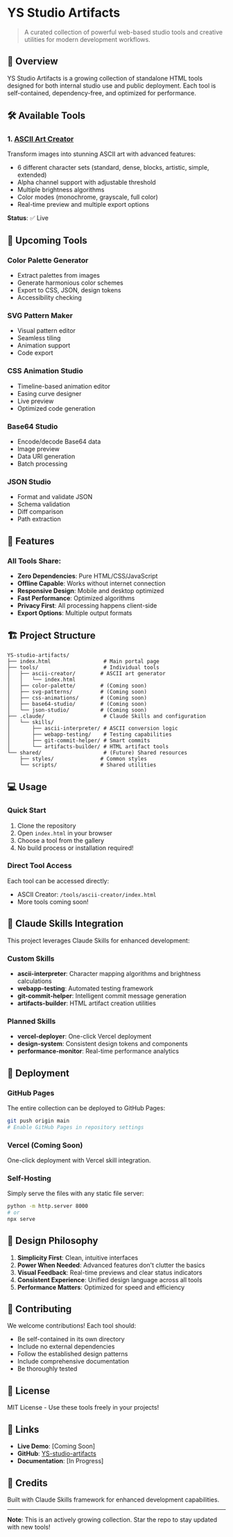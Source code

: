 # YS Studio Artifacts

> A curated collection of powerful web-based studio tools and creative utilities for modern development workflows.

## 🚀 Overview

YS Studio Artifacts is a growing collection of standalone HTML tools designed for both internal studio use and public deployment. Each tool is self-contained, dependency-free, and optimized for performance.

## 🛠️ Available Tools

### 1. [ASCII Art Creator](tools/ascii-creator/)
Transform images into stunning ASCII art with advanced features:
- 6 different character sets (standard, dense, blocks, artistic, simple, extended)
- Alpha channel support with adjustable threshold
- Multiple brightness algorithms
- Color modes (monochrome, grayscale, full color)
- Real-time preview and multiple export options

**Status**: ✅ Live

## 🔮 Upcoming Tools

### Color Palette Generator
- Extract palettes from images
- Generate harmonious color schemes
- Export to CSS, JSON, design tokens
- Accessibility checking

### SVG Pattern Maker
- Visual pattern editor
- Seamless tiling
- Animation support
- Code export

### CSS Animation Studio
- Timeline-based animation editor
- Easing curve designer
- Live preview
- Optimized code generation

### Base64 Studio
- Encode/decode Base64 data
- Image preview
- Data URI generation
- Batch processing

### JSON Studio
- Format and validate JSON
- Schema validation
- Diff comparison
- Path extraction

## 🎯 Features

### All Tools Share:
- **Zero Dependencies**: Pure HTML/CSS/JavaScript
- **Offline Capable**: Works without internet connection
- **Responsive Design**: Mobile and desktop optimized
- **Fast Performance**: Optimized algorithms
- **Privacy First**: All processing happens client-side
- **Export Options**: Multiple output formats

## 🏗️ Project Structure

```
YS-studio-artifacts/
├── index.html                 # Main portal page
├── tools/                     # Individual tools
│   ├── ascii-creator/        # ASCII art generator
│   │   └── index.html
│   ├── color-palette/        # (Coming soon)
│   ├── svg-patterns/         # (Coming soon)
│   ├── css-animations/       # (Coming soon)
│   ├── base64-studio/        # (Coming soon)
│   └── json-studio/          # (Coming soon)
├── .claude/                   # Claude Skills and configuration
│   └── skills/
│       ├── ascii-interpreter/ # ASCII conversion logic
│       ├── webapp-testing/    # Testing capabilities
│       ├── git-commit-helper/ # Smart commits
│       └── artifacts-builder/ # HTML artifact tools
└── shared/                    # (Future) Shared resources
    ├── styles/               # Common styles
    └── scripts/              # Shared utilities
```

## 💻 Usage

### Quick Start
1. Clone the repository
2. Open `index.html` in your browser
3. Choose a tool from the gallery
4. No build process or installation required!

### Direct Tool Access
Each tool can be accessed directly:
- ASCII Creator: `/tools/ascii-creator/index.html`
- More tools coming soon!

## 🤖 Claude Skills Integration

This project leverages Claude Skills for enhanced development:

### Custom Skills
- **ascii-interpreter**: Character mapping algorithms and brightness calculations
- **webapp-testing**: Automated testing framework
- **git-commit-helper**: Intelligent commit message generation
- **artifacts-builder**: HTML artifact creation utilities

### Planned Skills
- **vercel-deployer**: One-click Vercel deployment
- **design-system**: Consistent design tokens and components
- **performance-monitor**: Real-time performance analytics

## 🚀 Deployment

### GitHub Pages
The entire collection can be deployed to GitHub Pages:
```bash
git push origin main
# Enable GitHub Pages in repository settings
```

### Vercel (Coming Soon)
One-click deployment with Vercel skill integration.

### Self-Hosting
Simply serve the files with any static file server:
```bash
python -m http.server 8000
# or
npx serve
```

## 🎨 Design Philosophy

1. **Simplicity First**: Clean, intuitive interfaces
2. **Power When Needed**: Advanced features don't clutter the basics
3. **Visual Feedback**: Real-time previews and clear status indicators
4. **Consistent Experience**: Unified design language across all tools
5. **Performance Matters**: Optimized for speed and efficiency

## 🤝 Contributing

We welcome contributions! Each tool should:
- Be self-contained in its own directory
- Include no external dependencies
- Follow the established design patterns
- Include comprehensive documentation
- Be thoroughly tested

## 📄 License

MIT License - Use these tools freely in your projects!

## 🔗 Links

- **Live Demo**: [Coming Soon]
- **GitHub**: [YS-studio-artifacts](https://github.com/YS-studio-artifacts)
- **Documentation**: [In Progress]

## 🙏 Credits

Built with Claude Skills framework for enhanced development capabilities.

---

**Note**: This is an actively growing collection. Star the repo to stay updated with new tools!